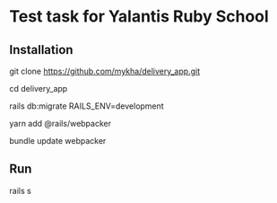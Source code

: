 # Test task for Yalantis Ruby School

## Installation

git clone https://github.com/mykha/delivery_app.git

cd delivery_app

rails db:migrate RAILS_ENV=development

yarn add @rails/webpacker

bundle update webpacker

## Run

rails s
